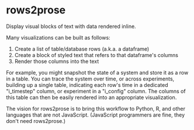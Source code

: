 # rows2prose

Display visual blocks of text with data rendered inline.

Many visualizations can be built as follows:

1. Create a list of table/database rows (a.k.a. a dataframe)
2. Create a block of styled text that refers to that dataframe's columns
3. Render those columns into the text

For example, you might snapshot the state of a system and store it as a row in a table. You can trace the system over time, or across experiments, building up a single table, indicating each row's time in a dedicated "i_timestep" column, or experiment in a "i_config" column. The columns of this table can then be easily rendered into an appropriate visualization.

The vision for rows2prose is to bring this workflow to Python, R, and other languages that are not JavaScript. (JavaScript programmers are fine, they don't need rows2prose.)